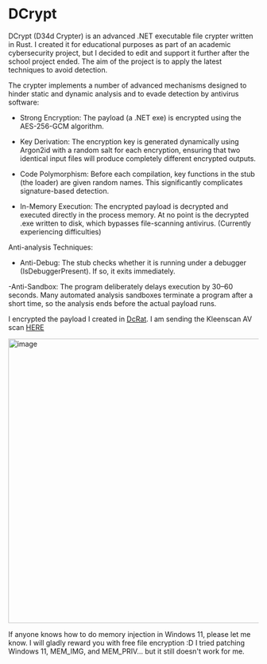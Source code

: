 # DCrypt
DCrypt (D34d Crypter) is an advanced .NET executable file crypter written in Rust. I created it for educational purposes as part of an academic cybersecurity project, but I decided to edit and support it further after the school project ended. The aim of the project is to apply the latest techniques to avoid detection.


The crypter implements a number of advanced mechanisms designed to hinder static and dynamic analysis and to evade detection by antivirus software:

- Strong Encryption: The payload (a .NET exe) is encrypted using the AES-256-GCM algorithm.

- Key Derivation: The encryption key is generated dynamically using Argon2id with a random salt for each encryption, ensuring that two identical input files will produce completely different encrypted outputs.

- Code Polymorphism: Before each compilation, key functions in the stub (the loader) are given random names. This significantly complicates signature-based detection.

- In-Memory Execution: The encrypted payload is decrypted and executed directly in the process memory. At no point is the decrypted .exe written to disk, which bypasses file-scanning antivirus. (Currently experiencing difficulties)

Anti-analysis Techniques:

- Anti-Debug: The stub checks whether it is running under a debugger (IsDebuggerPresent). If so, it exits immediately.

-Anti-Sandbox: The program deliberately delays execution by 30–60 seconds. Many automated analysis sandboxes terminate a program after a short time, so the analysis ends before the actual payload runs.


I encrypted the payload I created in [DcRat](https://github.com/qwqdanchun/DcRat). I am sending the Kleenscan AV scan [HERE](https://kleenscan.com/scan_result/56663128b3b3e8ade7bd5609d46914bd9bec5e952b505eca702516e26093b531)

<img width="923" height="571" alt="image" src="https://github.com/user-attachments/assets/f164c2d1-0a8d-4c39-b880-7c783493d7de" />

If anyone knows how to do memory injection in Windows 11, please let me know. I will gladly reward you with free file encryption :D
I tried patching Windows 11, MEM_IMG, and MEM_PRIV... but it still doesn't work for me.


